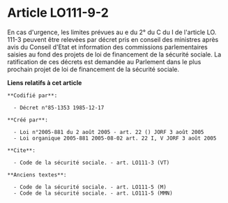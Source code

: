 # Article LO111-9-2

En cas d'urgence, les limites prévues au e du 2° du C du I de l'article LO. 111-3 peuvent être relevées par décret pris en
conseil des ministres après avis du Conseil d'Etat et information des commissions parlementaires saisies au fond des projets
de loi de financement de la sécurité sociale. La ratification de ces décrets est demandée au Parlement dans le plus prochain
projet de loi de financement de la sécurité sociale.

**Liens relatifs à cet article**

	**Codifié par**:

	  - Décret n°85-1353 1985-12-17

	**Créé par**:

	  - Loi n°2005-881 du 2 août 2005 - art. 22 () JORF 3 août 2005
	  - Loi organique 2005-881 2005-08-02 art. 22 I, V JORF 3 août 2005

	**Cite**:

	  - Code de la sécurité sociale. - art. LO111-3 (VT)

	**Anciens textes**:

	  - Code de la sécurité sociale. - art. LO111-5 (M)
	  - Code de la sécurité sociale. - art. LO111-5 (MMN)
